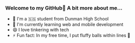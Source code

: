 ### Welcome to my GitHub👋 A bit more about me...

- 🔭 I'm a 🇸🇬 student from Dunman High School
- 🌱 I'm currently learning web and mobile development
- 😄 I love tinkering with tech
- ⚡ Fun fact: In my free time, I put fluffy balls within lines 🎾


<!--
**Harry-cheong/Harry-cheong** is a ✨ _special_ ✨ repository because its `README.md` (this file) appears on your GitHub profile.

Here are some ideas to get you started:

- 🔭 I’m currently working on ...
- 🌱 I’m currently learning ...
- 👯 I’m looking to collaborate on ...
- 🤔 I’m looking for help with ...
- 💬 Ask me about ...
- 📫 How to reach me: ...
- 😄 Pronouns: ...
- ⚡ Fun fact: ...
-->
